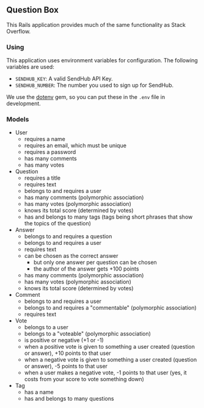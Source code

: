 ## Question Box

This Rails application provides much of the same functionality as Stack Overflow.

### Using

This application uses environment variables for configuration. The following variables are used:

* `SENDHUB_KEY`: A valid SendHub API Key.
* `SENDHUB_NUMBER`: The number you used to sign up for SendHub.

We use the [dotenv](https://github.com/bkeepers/dotenv) gem, so you can put these in the `.env` file in development.

### Models

* User
    * requires a name
    * requires an email, which must be unique
    * requires a password
    * has many comments
    * has many votes
* Question
    * requires a title
    * requires text
    * belongs to and requires a user
    * has many comments (polymorphic association)
    * has many votes (polymorphic association)
    * knows its total score (determined by votes)
    * has and belongs to many tags (tags being short phrases that show the topics of the question)
* Answer
    * belongs to and requires a question
    * belongs to and requires a user
    * requires text
    * can be chosen as the correct answer
        * but only one answer per question can be chosen
        * the author of the answer gets +100 points
    * has many comments (polymorphic association)
    * has many votes (polymorphic association)
    * knows its total score (determined by votes)
* Comment
    * belongs to and requires a user
    * belongs to and requires a "commentable" (polymorphic association)
    * requires text
* Vote
    * belongs to a user
    * belongs to a "voteable" (polymorphic association)
    * is positive or negative (+1 or -1)
    * when a positive vote is given to something a user created (question or answer), +10 points to that user
    * when a negative vote is given to something a user created (question or answer), -5 points to that user
    * when a user makes a negative vote, -1 points to that user (yes, it costs from your score to vote something down) 
* Tag
    * has a name
    * has and belongs to many questions


